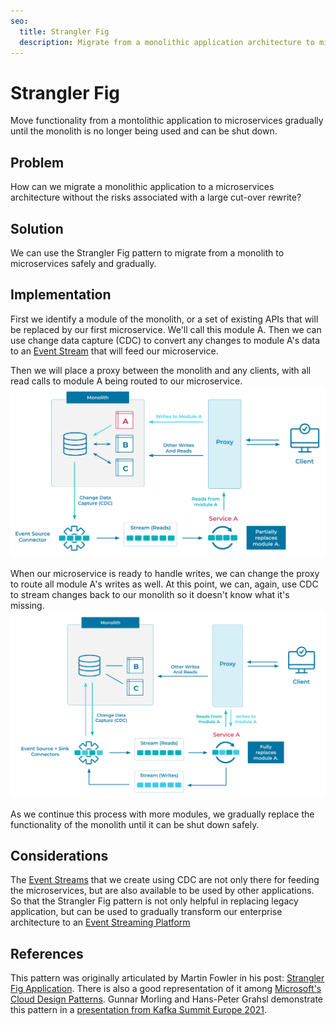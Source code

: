```yaml
---
seo:
  title: Strangler Fig
  description: Migrate from a monolithic application architecture to microservices in a controlled, step-by-step fashion using CDC and event streams.
---
```


# Strangler Fig
Move functionality from a montolithic application to microservices gradually until the monolith is no longer being used and can be shut down.

## Problem
How can we migrate a monolithic application to a microservices architecture without the risks associated with a large cut-over rewrite?

## Solution

We can use the Strangler Fig pattern to migrate from a monolith to microservices safely and gradually.

## Implementation

First we identify a module of the monolith, or a set of existing APIs that will be replaced by our first microservice. We'll call this module A. Then we can use change data capture (CDC) to convert any changes to module A's data to an [Event Stream](../event-stream/event-stream.md) that will feed our microservice. 

Then we will place a proxy between the monolith and any clients, with all read calls to module A being routed to our microservice. 
![strangler-fig](../img/strangler-fig-a.svg)

When our microservice is ready to handle writes, we can change the proxy to route all module A's writes as well.  At this point, we can, again, use CDC to stream changes back to our monolith so it doesn't know what it's missing. 
![strangler-fig](../img/strangler-fig-b.svg)

As we continue this process with more modules, we gradually replace the functionality of the monolith until it can be shut down safely. 

## Considerations

The [Event Streams](../event-stream/event-stream.md) that we create using CDC are not only there for feeding the microservices, but are also available to be used by other applications. So that the Strangler Fig pattern is not only helpful in replacing legacy application, but can be used to gradually transform our enterprise architecture to an [Event Streaming Platform]()


## References

This pattern was originally articulated by Martin Fowler in his post: [Strangler Fig Application](https://martinfowler.com/bliki/StranglerFigApplication.html).  There is also a good representation of it among [Microsoft's Cloud Design Patterns](https://docs.microsoft.com/en-us/azure/architecture/patterns/strangler-fig). Gunnar Morling and Hans-Peter Grahsl demonstrate this pattern in a [presentation from Kafka Summit Europe 2021](https://www.confluent.io/events/kafka-summit-europe-2021/advanced-change-data-streaming-patterns-in-distributed-systems/).



